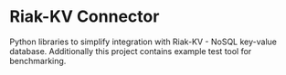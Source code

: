 # Riak-KV Connector
Python libraries to simplify integration with Riak-KV - NoSQL key-value database. Additionally this project contains example test tool for benchmarking.
